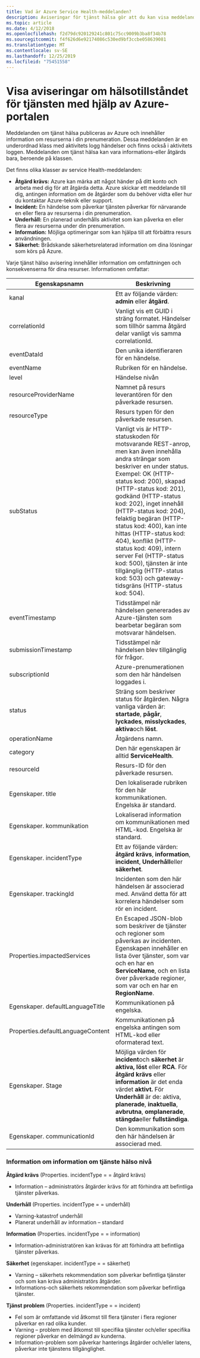 ```yaml
---
title: Vad är Azure Service Health-meddelanden?
description: Aviseringar för tjänst hälsa gör att du kan visa meddelanden om tjänst hälsa som publicerats av Microsoft Azure.
ms.topic: article
ms.date: 4/12/2018
ms.openlocfilehash: f2d79dc920129241c801c75cc9009b3ba8f34b78
ms.sourcegitcommit: f4f626d6e92174086c530ed9bf3ccbe058639081
ms.translationtype: MT
ms.contentlocale: sv-SE
ms.lasthandoff: 12/25/2019
ms.locfileid: "75451558"
---
```

# <a name="view-service-health-notifications-by-using-the-azure-portal"></a>Visa aviseringar om hälsotillståndet för tjänsten med hjälp av Azure-portalen

Meddelanden om tjänst hälsa publiceras av Azure och innehåller information om resurserna i din prenumeration. Dessa meddelanden är en underordnad klass med aktivitets logg händelser och finns också i aktivitets loggen. Meddelanden om tjänst hälsa kan vara informations-eller åtgärds bara, beroende på klassen.

Det finns olika klasser av service Health-meddelanden:  

- **Åtgärd krävs:** Azure kan märka att något händer på ditt konto och arbeta med dig för att åtgärda detta. Azure skickar ett meddelande till dig, antingen information om de åtgärder som du behöver vidta eller hur du kontaktar Azure-teknik eller support.  
- **Incident:** En händelse som påverkar tjänsten påverkar för närvarande en eller flera av resurserna i din prenumeration.  
- **Underhåll:** En planerad underhålls aktivitet som kan påverka en eller flera av resurserna under din prenumeration.  
- **Information:** Möjliga optimeringar som kan hjälpa till att förbättra resurs användningen. 
- **Säkerhet:** Brådskande säkerhetsrelaterad information om dina lösningar som körs på Azure.

Varje tjänst hälso avisering innehåller information om omfattningen och konsekvenserna för dina resurser. Informationen omfattar:

Egenskapsnamn | Beskrivning
-------- | -----------
kanal | Ett av följande värden: **admin** eller **åtgärd**.
correlationId | Vanligt vis ett GUID i sträng formatet. Händelser som tillhör samma åtgärd delar vanligt vis samma correlationId.
eventDataId | Den unika identifieraren för en händelse.
eventName | Rubriken för en händelse.
level | Händelse nivån
resourceProviderName | Namnet på resurs leverantören för den påverkade resursen.
resourceType| Resurs typen för den påverkade resursen.
subStatus | Vanligt vis är HTTP-statuskoden för motsvarande REST-anrop, men kan även innehålla andra strängar som beskriver en under status. Exempel: OK (HTTP-status kod: 200), skapad (HTTP-status kod: 201), godkänd (HTTP-status kod: 202), inget innehåll (HTTP-status kod: 204), felaktig begäran (HTTP-status kod: 400), kan inte hittas (HTTP-status kod: 404), konflikt (HTTP-status kod: 409), intern server Fel (HTTP-status kod: 500), tjänsten är inte tillgänglig (HTTP-status kod: 503) och gateway-tidsgräns (HTTP-status kod: 504).
eventTimestamp | Tidsstämpel när händelsen genererades av Azure-tjänsten som bearbetar begäran som motsvarar händelsen.
submissionTimestamp | Tidsstämpel när händelsen blev tillgänglig för frågor.
subscriptionId | Azure-prenumerationen som den här händelsen loggades i.
status | Sträng som beskriver status för åtgärden. Några vanliga värden är: **startade**, **pågår**, **lyckades**, **misslyckades**, **aktiva**och **löst**.
operationName | Åtgärdens namn.
category | Den här egenskapen är alltid **ServiceHealth**.
resourceId | Resurs-ID för den påverkade resursen.
Egenskaper. title | Den lokaliserade rubriken för den här kommunikationen. Engelska är standard.
Egenskaper. kommunikation | Lokaliserad information om kommunikationen med HTML-kod. Engelska är standard.
Egenskaper. incidentType | Ett av följande värden: **åtgärd krävs**, **information**, **incident**, **Underhåll**eller **säkerhet**.
Egenskaper. trackingId | Incidenten som den här händelsen är associerad med. Använd detta för att korrelera händelser som rör en incident.
Properties.impactedServices | En Escaped JSON-blob som beskriver de tjänster och regioner som påverkas av incidenten. Egenskapen innehåller en lista över tjänster, som var och en har en **ServiceName**, och en lista över påverkade regioner, som var och en har en **RegionName**.
Egenskaper. defaultLanguageTitle | Kommunikationen på engelska.
Properties.defaultLanguageContent | Kommunikationen på engelska antingen som HTML-kod eller oformaterad text.
Egenskaper. Stage | Möjliga värden för **incident**och **säkerhet** är **aktiva,** **löst** eller **RCA**. För **åtgärd krävs** eller **information** är det enda värdet **aktivt.** För **Underhåll** är de: aktiva, **planerade**, **inaktuella**, **avbrutna**, **omplanerade**, **stängda**eller **fullständiga**.
Egenskaper. communicationId | Den kommunikation som den här händelsen är associerad med.

### <a name="details-on-service-health-level-information"></a>Information om information om tjänste hälso nivå

**Åtgärd krävs** (Properties. incidentType = = åtgärd krävs)
- Information – administratörs åtgärder krävs för att förhindra att befintliga tjänster påverkas.
    
**Underhåll** (Properties. incidentType = = underhåll)
- Varning-katastrof underhåll
- Planerat underhåll av information – standard

**Information** (Properties. incidentType = = information)
- Information-administratören kan krävas för att förhindra att befintliga tjänster påverkas.

**Säkerhet** (egenskaper. incidentType = = säkerhet)
- Varning – säkerhets rekommendation som påverkar befintliga tjänster och som kan kräva administratörs åtgärder.
- Informations-och säkerhets rekommendation som påverkar befintliga tjänster.

**Tjänst problem** (Properties. incidentType = = incident)
- Fel som är omfattande vid åtkomst till flera tjänster i flera regioner påverkar en rad olika kunder.
- Varning – problem med åtkomst till specifika tjänster och/eller specifika regioner påverkar en delmängd av kunderna.
- Information-problem som påverkar hanterings åtgärder och/eller latens, påverkar inte tjänstens tillgänglighet.
